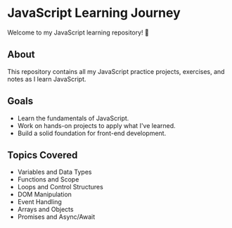 # JavaScript Learning Journey

Welcome to my JavaScript learning repository! 🎉

## About
This repository contains all my JavaScript practice projects, exercises, and notes as I learn JavaScript.

## Goals
- Learn the fundamentals of JavaScript.
- Work on hands-on projects to apply what I've learned.
- Build a solid foundation for front-end development.

## Topics Covered
- Variables and Data Types
- Functions and Scope
- Loops and Control Structures
- DOM Manipulation
- Event Handling
- Arrays and Objects
- Promises and Async/Await




